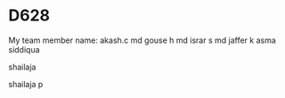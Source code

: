 # D628

My team member name:
akash.c
md gouse h
md israr s
md jaffer
k asma siddiqua

shailaja 

shailaja p

